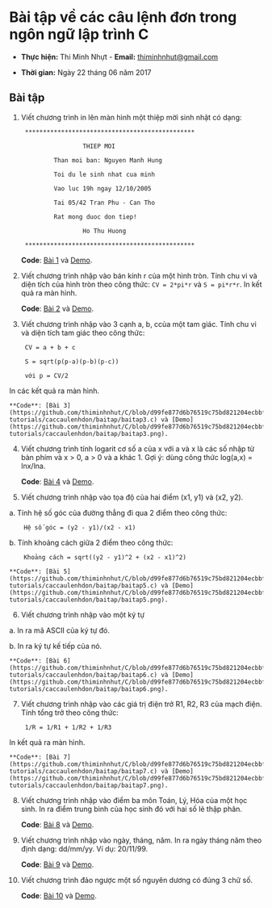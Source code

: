 # Bài tập về các câu lệnh đơn trong ngôn ngữ lập trình C

* **Thực hiện:** Thi Minh Nhựt - **Email:** thiminhnhut@gmail.com

* **Thời gian:** Ngày 22 tháng 06 năm 2017

## Bài tập

1. Viết chương trình in lên màn hình một thiệp mời sinh nhật có dạng:

		***********************************************
		
						THIEP MOI
		
				Than moi ban: Nguyen Manh Hung
		
				Toi du le sinh nhat cua minh
		
				Vao luc 19h ngay 12/10/2005
		
				Tai 05/42 Tran Phu - Can Tho
		
				Rat mong duoc don tiep!
		
						Ho Thu Huong
		
		***********************************************
		
	**Code**: [Bài 1](https://github.com/thiminhnhut/C/blob/d99fe877d6b76519c75bd821204ecbbfc2bb7c92/C-tutorials/caccaulenhdon/baitap/baitap1.c) và [Demo](https://github.com/thiminhnhut/C/blob/d99fe877d6b76519c75bd821204ecbbfc2bb7c92/C-tutorials/caccaulenhdon/baitap/baitap1.png).
	
2. Viết chương trình nhập vào bán kính r của một hình tròn. Tính chu vi
và diện tích của hình tròn theo công thức: `CV = 2*pi*r` và `S = pi*r*r`.
In kết quả ra màn hình.

	**Code**: [Bài 2](https://github.com/thiminhnhut/C/blob/d99fe877d6b76519c75bd821204ecbbfc2bb7c92/C-tutorials/caccaulenhdon/baitap/baitap2.c) và [Demo](https://github.com/thiminhnhut/C/blob/d99fe877d6b76519c75bd821204ecbbfc2bb7c92/C-tutorials/caccaulenhdon/baitap/baitap2.png).
	
3. Viết chương trình nhập vào 3 cạnh a, b, ccủa một tam giác.
Tính chu vi và diện tích tam giác theo công thức:

		CV = a + b + c
		
		S = sqrt(p(p-a)(p-b)(p-c))
		
		với p = CV/2

In các kết quả ra màn hình.

	**Code**: [Bài 3](https://github.com/thiminhnhut/C/blob/d99fe877d6b76519c75bd821204ecbbfc2bb7c92/C-tutorials/caccaulenhdon/baitap/baitap3.c) và [Demo](https://github.com/thiminhnhut/C/blob/d99fe877d6b76519c75bd821204ecbbfc2bb7c92/C-tutorials/caccaulenhdon/baitap/baitap3.png).

4. Viết chương trình tính logarit cơ số a của x với a và x là các số nhập từ bàn phím
và x > 0, a > 0 và a khác 1. Gợi ý: dùng công thức log(a,x) = lnx/lna.

	**Code**: [Bài 4](https://github.com/thiminhnhut/C/blob/d99fe877d6b76519c75bd821204ecbbfc2bb7c92/C-tutorials/caccaulenhdon/baitap/baitap4.c) và [Demo](https://github.com/thiminhnhut/C/blob/d99fe877d6b76519c75bd821204ecbbfc2bb7c92/C-tutorials/caccaulenhdon/baitap/baitap4.png).
	
5. Viết chương trình nhập vào tọa độ của hai điểm (x1, y1) và (x2, y2).

a. Tính hệ số góc của đường thẳng đi qua 2 điểm theo công thức:

		Hệ số góc = (y2 - y1)/(x2 - x1)
		
b. Tính khoảng cách giữa 2 điểm theo công thức:

		Khoảng cách = sqrt((y2 - y1)^2 + (x2 - x1)^2)
		
	**Code**: [Bài 5](https://github.com/thiminhnhut/C/blob/d99fe877d6b76519c75bd821204ecbbfc2bb7c92/C-tutorials/caccaulenhdon/baitap/baitap5.c) và [Demo](https://github.com/thiminhnhut/C/blob/d99fe877d6b76519c75bd821204ecbbfc2bb7c92/C-tutorials/caccaulenhdon/baitap/baitap5.png).
	
6. Viết chương trình nhập vào một ký tự

a. In ra mã ASCII của ký tự đó.

b. In ra ký tự kế tiếp của nó.

	**Code**: [Bài 6](https://github.com/thiminhnhut/C/blob/d99fe877d6b76519c75bd821204ecbbfc2bb7c92/C-tutorials/caccaulenhdon/baitap/baitap6.c) và [Demo](https://github.com/thiminhnhut/C/blob/d99fe877d6b76519c75bd821204ecbbfc2bb7c92/C-tutorials/caccaulenhdon/baitap/baitap6.png).
	
7. Viết chương trình nhập vào các giá trị điện trở R1, R2, R3 của mạch điện.
Tính tổng trở theo công thức:

		1/R = 1/R1 + 1/R2 + 1/R3
		
In kết quả ra màn hình.

	**Code**: [Bài 7](https://github.com/thiminhnhut/C/blob/d99fe877d6b76519c75bd821204ecbbfc2bb7c92/C-tutorials/caccaulenhdon/baitap/baitap7.c) và [Demo](https://github.com/thiminhnhut/C/blob/d99fe877d6b76519c75bd821204ecbbfc2bb7c92/C-tutorials/caccaulenhdon/baitap/baitap7.png).
	
8. Viết chương trình nhập vào điểm ba môn Toán, Lý, Hóa của một học sinh.
In ra điểm trung bình của học sinh đó với hai số lẻ thập phân.

	**Code**: [Bài 8](https://github.com/thiminhnhut/C/blob/d99fe877d6b76519c75bd821204ecbbfc2bb7c92/C-tutorials/caccaulenhdon/baitap/baitap8.c) và [Demo](https://github.com/thiminhnhut/C/blob/d99fe877d6b76519c75bd821204ecbbfc2bb7c92/C-tutorials/caccaulenhdon/baitap/baitap8.png).
	
9. Viết chương trình nhập vào ngày, tháng, năm.
In ra ngày tháng năm theo định dạng: dd/mm/yy. Ví dụ: 20/11/99.

	**Code**: [Bài 9](https://github.com/thiminhnhut/C/blob/d99fe877d6b76519c75bd821204ecbbfc2bb7c92/C-tutorials/caccaulenhdon/baitap/baitap9.c) và [Demo](https://github.com/thiminhnhut/C/blob/d99fe877d6b76519c75bd821204ecbbfc2bb7c92/C-tutorials/caccaulenhdon/baitap/baitap9.png).
	
10. Viết chương trình đảo ngược một số nguyên dương có đúng 3 chữ số.
	
	**Code**: [Bài 10](https://github.com/thiminhnhut/C/blob/d99fe877d6b76519c75bd821204ecbbfc2bb7c92/C-tutorials/caccaulenhdon/baitap/baitap10.c) và [Demo](https://github.com/thiminhnhut/C/blob/d99fe877d6b76519c75bd821204ecbbfc2bb7c92/C-tutorials/caccaulenhdon/baitap/baitap10.png).

